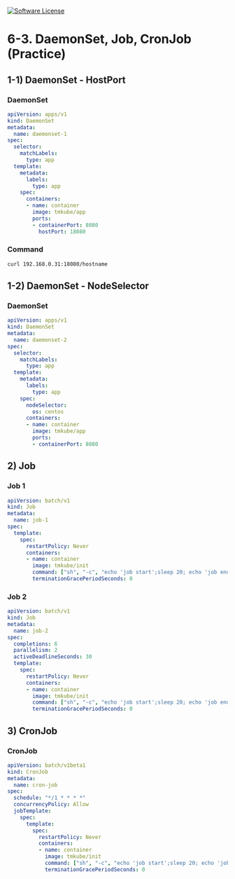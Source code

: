 [![Software License](https://img.shields.io/badge/license-MIT-brightgreen.svg?style=flat-square)](LICENSE)

# 6-3. DaemonSet, Job, CronJob (Practice)

## 1-1) DaemonSet - HostPort
 
### DaemonSet
```yaml
apiVersion: apps/v1
kind: DaemonSet
metadata:
  name: daemonset-1
spec:
  selector:
    matchLabels:
      type: app
  template:
    metadata:
      labels:
        type: app
    spec:
      containers:
      - name: container
        image: tmkube/app
        ports:
        - containerPort: 8080
          hostPort: 18080
```

### Command
```sh
curl 192.168.0.31:18080/hostname
```

## 1-2) DaemonSet - NodeSelector
 
### DaemonSet
```yaml
apiVersion: apps/v1
kind: DaemonSet
metadata:
  name: daemonset-2
spec:
  selector:
    matchLabels:
      type: app
  template:
    metadata:
      labels:
        type: app
    spec:
      nodeSelector:
        os: centos
      containers:
      - name: container
        image: tmkube/app
        ports:
        - containerPort: 8080
```

## 2) Job
 
### Job 1
```yaml
apiVersion: batch/v1
kind: Job
metadata:
  name: job-1
spec:
  template:
    spec:
      restartPolicy: Never
      containers:
      - name: container
        image: tmkube/init
        command: ["sh", "-c", "echo 'job start';sleep 20; echo 'job end'"]
        terminationGracePeriodSeconds: 0
```


### Job 2
```yaml
apiVersion: batch/v1
kind: Job
metadata:
  name: job-2
spec:
  completions: 6
  parallelism: 2
  activeDeadlineSeconds: 30
  template:
    spec:
      restartPolicy: Never
      containers:
      - name: container
        image: tmkube/init
        command: ["sh", "-c", "echo 'job start';sleep 20; echo 'job end'"]
        terminationGracePeriodSeconds: 0
```

## 3) CronJob
 
### CronJob
```yaml
apiVersion: batch/v1beta1
kind: CronJob
metadata:
  name: cron-job
spec:
  schedule: "*/1 * * * *"
  concurrencyPolicy: Allow
  jobTemplate:
    spec:
      template:
        spec:
          restartPolicy: Never
          containers:
          - name: container
            image: tmkube/init
            command: ["sh", "-c", "echo 'job start';sleep 20; echo 'job end'"]
            terminationGracePeriodSeconds: 0
```